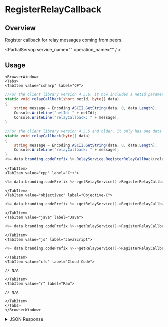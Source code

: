 # RegisterRelayCallback
## Overview
Register callback for relay messages coming from peers.

<PartialServop service_name="" operation_name="" / >

## Usage

```mdx-code-block
<BrowserWindow>
<Tabs>
<TabItem value="csharp" label="C#">
```

```csharp
//For the client library version 4.5.6, it now includes a netId parameter.
static void relayCallback(short netId, byte[] data)
{
    string message = Encoding.ASCII.GetString(data, 0, data.Length);
    Console.WriteLine("netId: " + netId);
    Console.WriteLine("relayCallback: " + message);
}

//For the client library version 4.5.5 and older, it only has one data parameter.
static void relayCallback(byte[] data)
{
    string message = Encoding.ASCII.GetString(data, 0, data.Length);
    Console.WriteLine("relayCallback: " + message);
}
<%= data.branding.codePrefix %>.RelayService.RegisterRelayCallback(relayCallback);
```

```mdx-code-block
</TabItem>
<TabItem value="cpp" label="C++">
```

```cpp
<%= data.branding.codePrefix %>->getRelayService()->RegisterRelayCallback(this);
```

```mdx-code-block
</TabItem>
<TabItem value="objectivec" label="Objective-C">
```

```cpp
<%= data.branding.codePrefix %>->getRelayService()->RegisterRelayCallback(this);
```

```mdx-code-block
</TabItem>
<TabItem value="java" label="Java">
```

```cpp
<%= data.branding.codePrefix %>->getRelayService()->RegisterRelayCallback(this);
```

```mdx-code-block
</TabItem>
<TabItem value="js" label="JavaScript">
```

```cpp
<%= data.branding.codePrefix %>->getRelayService()->RegisterRelayCallback(this);
```

```mdx-code-block
</TabItem>
<TabItem value="cfs" label="Cloud Code">
```

```cfscript
// N/A
```

```mdx-code-block
</TabItem>
<TabItem value="r" label="Raw">
```

```cfscript
// N/A
```

```mdx-code-block
</TabItem>
</Tabs>
</BrowserWindow>
```

<details>
<summary>JSON Response</summary>


</details>


